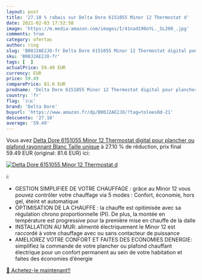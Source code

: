```yaml
---
layout: post
title: '27.10 % rabais sur Delta Dore 6151055 Minor 12 Thermostat d'
date: 2021-02-03 17:52:58
image: 'https://m.media-amazon.com/images/I/41nad190oYL._SL200_.jpg'
comments: true
category: ofertas
author: ring
slug: 'B00J2AE2JO-fr Delta Dore 6151055 Minor 12 Thermostat digital pour...'
sku: 'B00J2AE2JO-fr'
tags: [  ]
actualPrice: 59.49 EUR
currency: EUR
price: 59.49
comparePrice: 81.6 EUR
prodname: 'Delta Dore 6151055 Minor 12 Thermostat digital pour plancher ou plafond rayonnant  Blanc  Taille unique'
country: 'fr'
flag: '🇫🇷'
brand: 'Delta Dore'
buyurl: 'https://www.amazon.fr/dp/B00J2AE2JO/?tag=tolees0d-21'
descuento: '27.10'
average: '59.49'
---
```


Vous avez [Delta Dore 6151055 Minor 12 Thermostat digital pour plancher ou plafond rayonnant  Blanc  Taille unique](https://www.amazon.fr/dp/B00J2AE2JO/?tag=tolees0d-21)  à  27.10 % de réduction, prix final  59.49 EUR (original: 81.6 EUR) ici:

[![Delta Dore 6151055 Minor 12 Thermostat d](https://m.media-amazon.com/images/I/41nad190oYL._SL200_.jpg)](https://www.amazon.fr/dp/B00J2AE2JO/?tag=tolees0d-21)

ℹ️:

- GESTION SIMPLIFIEE DE VOTRE CHAUFFAGE : grâce au Minor 12 vous pouvez contrôler votre chauffage via 5 modes : Confort, économie, hors gel, éteint et automatique
- OPTIMISATION DE LA CHAUFFE : la chauffe est opitimisée avec sa régulation chrono proportionnelle (PI). De plus, la montée en température est progressive pour la première mise en chauffe de la dalle
- INSTALLATION AU MUR: alimenté électriquement le Minor 12 est raccordé à votre chauffage avec ou sans contacteur de puissance
- AMELIOREZ VOTRE CONFORT ET FAITES DES ECONOMIES DENERGIE: simplifiez la commande de votre plancher ou plafond chauffant électrique pour un confort permanent au sein de votre habitation et faites des économies d’énergie

[🛒 Achetez-le maintenant!!](https://www.amazon.fr/dp/B00J2AE2JO/?tag=tolees0d-21)
